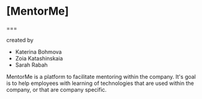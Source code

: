 # [MentorMe]

===

created by
 - Katerina Bohmova
 - Zoia Katashinskaia
 - Sarah Rabah

MentorMe is a platform to facilitate mentoring within the company.
It's goal is to help employees with learning of technologies that
are used within the company, or that are company specific.
